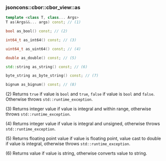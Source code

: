 ### jsoncons::cbor::cbor_view::as

```c++
template <class T, class... Args>
T as(Args&&... args) const; // (1)

bool as_bool() const; // (2)

int64_t as_int64() const; // (3)

uint64_t as_uint64() const; // (4)

double as_double() const; // (5)

std::string as_string() const; // (6)

byte_string as_byte_string() const; // (7)

bignum as_bignum() const; // (8)
```

(2) Returns `true` if value is `bool` and `true`, `false` if value is `bool` and `false`.
Otherwise throws `std::runtime_exception`.

(3) Returns integer value if value is integral and within range, otherwise throws `std::runtime_exception`.

(4) Returns integer value if value is integral and unsigned, otherwise throws `std::runtime_exception`.

(5) Returns floating point value if value is floating point, value cast to double if value is integral, otherwise throws `std::runtime_exception`.

(6) Returns value if value is string, otherwise converts value to string.

